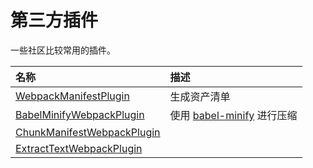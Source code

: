 # 第三方插件

一些社区比较常用的插件。

| 名称 | 描述 |
| :--- | :--- |
| [WebpackManifestPlugin](Plugins/WebpackManifestPlugin.md) | 生成资产清单 |
| [BabelMinifyWebpackPlugin](/Plugins/third-party/BabelMinifyWebpackPlugin.md) | 使用 [babel-minify](https://github.com/babel/minify) 进行压缩 |
| [ChunkManifestWebpackPlugin](/Plugins/third-party/ChunkManifestWebpackPlugin.md) |  |
| [ExtractTextWebpackPlugin](/Plugins/third-party/ExtractTextWebpackPlugin.md) |  |



